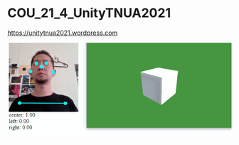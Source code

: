 # COU_21_4_UnityTNUA2021
https://unitytnua2021.wordpress.com

![](https://github.com/weichih25/COU_21_4_UnityTNUA2021/blob/main/demo.gif)
